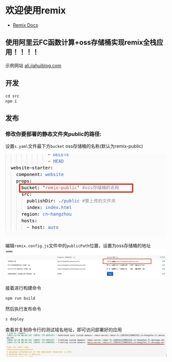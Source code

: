 # 欢迎使用remix

- [Remix Docs](https://remix.run/docs)

## 使用阿里云FC函数计算+oss存储桶实现remix全栈应用！！！！

示例网站 [ali.jiahuiblog.com](http://ali.jiahuiblog.com)

## 开发

```
cd src
npm i
```

## 发布

### 修改你要部署的静态文件夹public的路径:

设置`s.yaml`文件最下方`bucket` oss存储桶的名称(默认为remix-public)

![修改s.yaml文件](./md/Xnip2021-12-10_15-12-30.jpg)

编辑`remix.config.js`文件中的`publicPath`位置，设置为oss存储桶的地址
![存储桶地址](./md/1639120149181.jpg)

接着进行构建命令

```sh
npm run build
```

然后执行发布命令

```sh
s deploy
```

查看并复制命令行的测试域名地址，即可访问部署好的应用
![命令行中测试的域名地址](md/Xnip2021-12-10_16-45-39.jpg)

